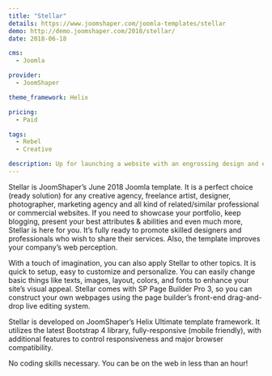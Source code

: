 ```yaml
---
title: "Stellar"
details: https://www.joomshaper.com/joomla-templates/stellar
demo: http://demo.joomshaper.com/2018/stellar/
date: 2018-06-18

cms: 
  - Joomla

provider:
  - JoomShaper

theme_framework: Helix

pricing:
  - Paid

tags:
  - Rebel
  - Creative

description: Up for launching a website with an engrossing design and essential functionalities for your creative business? Then you’ve found the right one. Stellar is exactly what you have been looking for.
---
```


Stellar is JoomShaper’s June 2018 Joomla template. It is a perfect choice (ready solution) for any creative agency, freelance artist, designer, photographer, marketing agency and all kind of related/similar professional or commercial websites. If you need to showcase your portfolio, keep blogging, present your best attributes & abilities and even much more, Stellar is here for you. It’s fully ready to promote skilled designers and professionals who wish to share their services. Also, the template improves your company’s web perception.

With a touch of imagination, you can also apply Stellar to other topics. It is quick to setup, easy to customize and personalize. You can easily change basic things like texts, images, layout, colors, and fonts to enhance your site’s visual appeal. Stellar comes with SP Page Builder Pro 3, so you can construct your own webpages using the page builder’s front-end drag-and-drop live editing system.

Stellar is developed on JoomShaper’s Helix Ultimate template framework. It utilizes the latest Bootstrap 4 library, fully-responsive (mobile friendly), with additional features to control responsiveness and major browser compatibility.

No coding skills necessary. You can be on the web in less than an hour!

